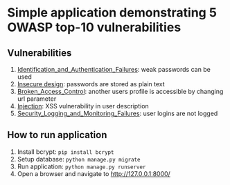 # Simple application demonstrating 5 OWASP top-10 vulnerabilities

## Vulnerabilities
1. [Identification_and_Authentication_Failures](https://owasp.org/Top10/A07_2021-Identification_and_Authentication_Failures/): weak passwords can be used
2. [Insecure design](https://owasp.org/Top10/A04_2021-Insecure_Design/): passwords are stored as plain text
3. [Broken_Access_Control](https://owasp.org/Top10/A01_2021-Broken_Access_Control/): another users profile is accessible by changing url parameter
4. [Injection](https://owasp.org/Top10/A03_2021-Injection/): XSS vulnerability in user description
5. [Security_Logging_and_Monitoring_Failures](https://owasp.org/Top10/A09_2021-Security_Logging_and_Monitoring_Failures/): user logins are not logged

## How to run application
1. Install bcrypt: ```pip install bcrypt```
2. Setup database: ```python manage.py migrate```
3. Run application: ```python manage.py runserver```
4. Open a browser and navigate to http://127.0.0.1:8000/